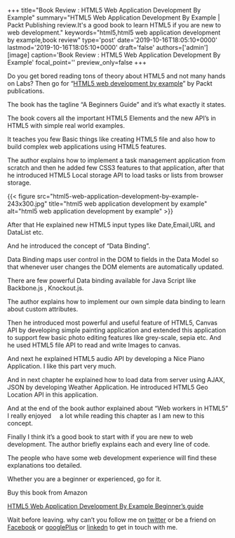 +++
title="Book Review : HTML5 Web Application Development By Example"
summary="HTML5 Web Application Development By Example | Packt Publishing review.It's a good book to learn HTML5 if you are new to web development."
keywords="html5,html5 web application development by example,book review"
type='post'
date='2019-10-16T18:05:10+0000'
lastmod='2019-10-16T18:05:10+0000'
draft='false'
authors=['admin']
[image]
caption='Book Review : HTML5 Web Application Development By Example'
focal_point=''
preview_only=false
+++


Do you get bored reading tons of theory about HTML5 and not many hands on Labs? Then go for “<a title="html5 web application development by example " href="http://www.packtpub.com/html5-web-application-development-using-css3-jquery/book" target="_blank" rel="nofollow">HTML5 web development by example</a>” by Packt publications.

The book has the tagline “A Beginners Guide” and it’s what exactly it states.

The book covers all the important HTML5 Elements and the new API’s in HTML5 with simple real world examples.

It teaches you few Basic things like creating HTML5 file and also how to build complex web applications using HTML5 features.

The author explains how to implement a task management application from scratch and then he added few CSS3 features to that application, after that he introduced HTML5 Local storage API to load tasks or lists from browser storage.

{{< figure src="html5-web-application-development-by-example-243x300.jpg" title="html5 web application development by example" alt="html5 web application development by example" >}}

After that He explained new HTML5 input types like Date,Email,URL and DataList etc.

And he introduced the concept of “Data Binding”.

Data Binding maps user control in the DOM to fields in the Data Model so that whenever user changes the DOM elements are automatically updated.

There are few powerful Data binding available for Java Script like Backbone.js , Knockout.js.

The author explains how to implement our own simple data binding to learn about custom attributes.

Then he introduced most powerful and useful feature of HTML5, Canvas API by developing simple painting application and extended this application to support few basic photo editing features like grey-scale, sepia etc. And he used HTML5 file API to read and write Images to canvas.

And next he explained HTML5 audio API by developing a Nice Piano Application. I like this part very much.

And in next chapter he explained how to load data from server using AJAX, JSON by developing Weather Application. He introduced HTML5 Geo Location API in this application.

And at the end of the book author explained about “Web workers in HTML5” I really enjoyed&nbsp;&nbsp;&nbsp;&nbsp; a lot while reading this chapter as I am new to this concept.

Finally I think it’s a good book to start with if you are new to web development. The author briefly explains each and every line of code.

The people who have some web development experience will find these explanations too detailed.

Whether you are a beginner or experienced, go for it.

Buy this book from Amazon

<a href="http://www.amazon.com/gp/product/1849695946/ref=as_li_qf_sp_asin_tl?ie=UTF8&amp;camp=1789&amp;creative=9325&amp;creativeASIN=1849695946&amp;linkCode=as2&amp;tag=arunsblog-20" target="_blank" rel="nofollow">HTML5 Web Application Development By Example Beginner’s guide</a><img style="border: none !important; margin: 0px !important;" alt="" src="https://ir-na.amazon-adsystem.com/e/ir?t=arunsblog-20&amp;l=as2&amp;o=1&amp;a=1849695946" width="1" height="1" border="0">

Wait before leaving.
why can’t you follow me on <a href="https://twitter.com/arungudelli" target="_blank">twitter</a> or be a friend on <a href="https://www.facebook.com/gudelliArun" target="_blank">Facebook</a> or <a href="https://plus.google.com/+ArunkumarGudelli" target="_blank">googlePlus</a> or <a href="https://www.linkedin.com/in/arungudelli/" target="_blank">linkedn</a> to get in touch with me.







